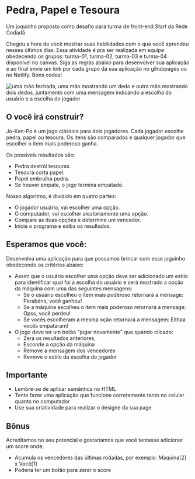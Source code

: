 # Pedra, Papel e Tesoura

Um joquinho proposto como desafio para turma de front-end  Start da Rede Codadã

Chegou a hora de você mostrar suas habilidades com o que você aprendeu nesses últimos dias.
Essa atividade é pra ser realizada em equipe obedecendo os grupos: turma-01, turma-02, turma-03 e turma-04 disponível no canvas.
Siga as regras abaixo para desenvolver sua aplicação e ao final envie um link por cada grupo da sua aplicação no gihubpages ou no Netlify.
Bons codes!

![uma mão fechada, uma mão mostrando um dedo e outra mão mostrando dois dedos, juntamento com uma mensagem indicando a escolha do usuário e a escolha do jogador ](https://cdn.glitch.com/3ea9bd0f-e6f1-41dc-a1a6-69af42818ba4%2F12786655-5b32-40bb-9a28-19bf05774b26.image.png?v=1594514456888)

## O você irá construir?
Jo-Ken-Po é um jogo clássico para dois jogadores. Cada jogador escolhe pedra, papel ou tesoura. Os itens são comparados e qualquer jogador que escolher o item mais poderoso ganha.

Os possíveis resultados são:
- Pedra destrói tesouras.
- Tesoura corta papel.
- Papel embrulha pedra.
- Se houver empate, o jogo termina empatado.

Nosso algoritmo, é dividido em quatro partes:
- O jogador usuário, vai escolher uma opção.
- O computador, vai escolher aleatoriamente uma opção.
- Compare as duas opções e determine um vencedor.
- Inicie o programa e exiba os resultados.

## Esperamos que você:
Desenvolva uma aplicação para que possamos brincar com esse joguinho obedecendo os critérios abaixo:
- Assim que o usuário escolher uma opção deve ser adicionado um estilo para identificar qual foi a escolha do usuário e será mostrado a opção da máquina com uma das seguintes mensagens:
  - Se o usuário escolheu o item mais poderoso retornará a mensage: Parabéns, você ganhou!
  - Se a máquina escolheu o item mais poderoso retornará a mensage: Opss, você perdeu!
  - Se vocês escolheram a mesma oção retornará a mensagem: Eithaa vocês empataram!
- O jogo deve ter um botão "jogar novamente" que quando clicado:
  - Zera os resultados anteriores, 
  - Esconde a opção da máquina 
  - Remove a mensagem dos vencedores
  - Remove o estilo da escolha do jogador

## Importante  
- Lembre-se de aplicar semântica no HTML
- Tente fazer uma aplicação que funcione corretamente tanto no celular quanto no computador
- Use sua criatividade para realizar o designe da sua page

## Bônus
Acreditamos no seu potencial e gostaríamos que você tentasse adicionar um score onde;
- Acumula os vencedores das últimas rodadas, por exemplo: Máquina[2] x Você[1]
- Poderia ter um botão para zerar o score
